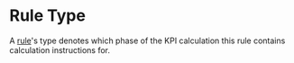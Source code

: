 # Rule Type
A [rule](rule.md)'s type denotes which phase of the KPI calculation this rule contains calculation instructions for.